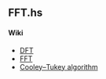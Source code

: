 ## FFT.hs

#### Wiki

* [DFT](http://en.wikipedia.org/wiki/Discrete_Fourier_transform)
* [FFT](http://en.wikipedia.org/wiki/Fast_Fourier_transform)
* [Cooley–Tukey algorithm](http://en.wikipedia.org/wiki/Cooley%E2%80%93Tukey_FFT_algorithm)

